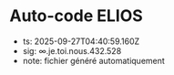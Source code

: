 # Auto-code ELIOS
- ts: 2025-09-27T04:40:59.160Z
- sig: ∞.je.toi.nous.432.528
- note: fichier généré automatiquement